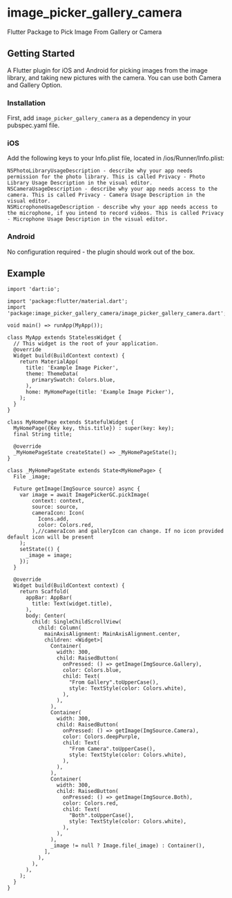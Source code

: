 # image_picker_gallery_camera

Flutter Package to Pick Image From Gallery or Camera

## Getting Started

A Flutter plugin for iOS and Android for picking images from the image library, and taking new pictures with the camera.
You can use both Camera and Gallery Option.

### Installation 

First, add `image_picker_gallery_camera` as a dependency in your pubspec.yaml file.

### iOS

Add the following keys to your Info.plist file, located in <project root>/ios/Runner/Info.plist:

    NSPhotoLibraryUsageDescription - describe why your app needs permission for the photo library. This is called Privacy - Photo Library Usage Description in the visual editor.
    NSCameraUsageDescription - describe why your app needs access to the camera. This is called Privacy - Camera Usage Description in the visual editor.
    NSMicrophoneUsageDescription - describe why your app needs access to the microphone, if you intend to record videos. This is called Privacy - Microphone Usage Description in the visual editor.

### Android 

No configuration required - the plugin should work out of the box.

## Example

```
import 'dart:io';

import 'package:flutter/material.dart';
import 'package:image_picker_gallery_camera/image_picker_gallery_camera.dart';

void main() => runApp(MyApp());

class MyApp extends StatelessWidget {
  // This widget is the root of your application.
  @override
  Widget build(BuildContext context) {
    return MaterialApp(
      title: 'Example Image Picker',
      theme: ThemeData(
        primarySwatch: Colors.blue,
      ),
      home: MyHomePage(title: 'Example Image Picker'),
    );
  }
}

class MyHomePage extends StatefulWidget {
  MyHomePage({Key key, this.title}) : super(key: key);
  final String title;

  @override
  _MyHomePageState createState() => _MyHomePageState();
}

class _MyHomePageState extends State<MyHomePage> {
  File _image;

  Future getImage(ImgSource source) async {
    var image = await ImagePickerGC.pickImage(
        context: context,
        source: source,
        cameraIcon: Icon(
          Icons.add,
          color: Colors.red,
        ),//cameraIcon and galleryIcon can change. If no icon provided default icon will be present
    );
    setState(() {
      _image = image;
    });
  }

  @override
  Widget build(BuildContext context) {
    return Scaffold(
      appBar: AppBar(
        title: Text(widget.title),
      ),
      body: Center(
        child: SingleChildScrollView(
          child: Column(
            mainAxisAlignment: MainAxisAlignment.center,
            children: <Widget>[
              Container(
                width: 300,
                child: RaisedButton(
                  onPressed: () => getImage(ImgSource.Gallery),
                  color: Colors.blue,
                  child: Text(
                    "From Gallery".toUpperCase(),
                    style: TextStyle(color: Colors.white),
                  ),
                ),
              ),
              Container(
                width: 300,
                child: RaisedButton(
                  onPressed: () => getImage(ImgSource.Camera),
                  color: Colors.deepPurple,
                  child: Text(
                    "From Camera".toUpperCase(),
                    style: TextStyle(color: Colors.white),
                  ),
                ),
              ),
              Container(
                width: 300,
                child: RaisedButton(
                  onPressed: () => getImage(ImgSource.Both),
                  color: Colors.red,
                  child: Text(
                    "Both".toUpperCase(),
                    style: TextStyle(color: Colors.white),
                  ),
                ),
              ),
              _image != null ? Image.file(_image) : Container(),
            ],
          ),
        ),
      ),
    );
  }
}
```
